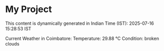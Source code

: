 # My Project

This content is dynamically generated in Indian Time (IST): 2025-07-16 15:28:53 IST


Current Weather in Coimbatore:
Temperature: 29.88 °C
Condition: broken clouds
